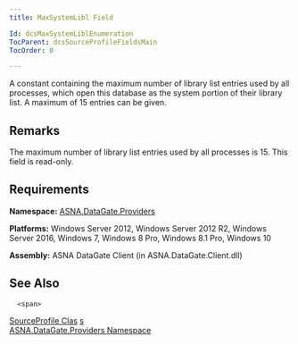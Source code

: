 ```yaml
---
title: MaxSystemLibl Field

Id: dcsMaxSystemLiblEnumeration
TocParent: dcsSourceProfileFieldsMain
TocOrder: 0

---
```


A constant containing the maximum number of library list entries used by all processes, which open this database as the system portion of their library list. A maximum of 15 entries can be given.
## Remarks

<span>The maximum number of library list entries used by all processes is 15. This field is read-only.</span> 
## Requirements

**Namespace:** [ ASNA.DataGate.Providers](datagate-providers-namespace.html) 

**Platforms:** Windows Server 2012, Windows Server 2012 R2, Windows Server 2016, Windows 7, Windows 8 Pro, Windows 8.1 Pro, Windows 10

**Assembly:** ASNA DataGate Client (in ASNA.DataGate.Client.dll)
## See Also


      <span>
[SourceProfile Clas](source-profile-class.html)
[s](adg-connection-class.html)
      </span>
      <br />
[ASNA.DataGate.Providers Namespace](datagate-providers-namespace.html)

